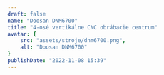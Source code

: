```yaml
---
draft: false
name: "Doosan DNM6700"
title: "4-osé vertikálne CNC obrábacie centrum"
avatar: {
    src: "assets/stroje/dnm6700.png",
    alt: "Doosan DNM6700"
}
publishDate: "2022-11-08 15:39"
---
```

